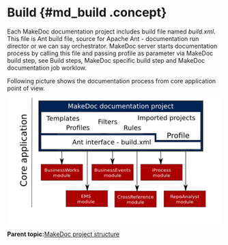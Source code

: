 # Build {#md_build .concept}

Each MakeDoc documentation project includes build file named *build.xml*. This file is Ant build file, source for Apache Ant - documentation run director or we can say orchestrator. MakeDoc server starts documentation process by calling this file and passing profile as parameter via MakeDoc build step, see Build steps, MakeDoc specific build step and MakeDoc documentation job worklow.

Following picture shows the documentation process from core application point of view.

![](images/core_documentation_process_interface.png "MakeDoc core - orchestration")

**Parent topic:**[MakeDoc project structure](../../core/makedoc_project_structure/md_project_structure.md)

